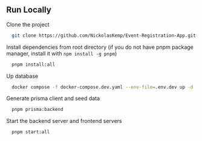 ## Run Locally

Clone the project

```bash
  git clone https://github.com/NickolasKemp/Event-Registration-App.git
```

Install dependencies from root directory (if you do not have pnpm package manager, install it with `npm install -g pnpm`)

```bash
  pnpm install:all
```

Up database

```bash
  docker compose -f docker-compose.dev.yaml --env-file=.env.dev up -d
```

Generate prisma client and seed data

```bash
  pnpm prisma:backend
```

Start the backend server and frontend servers

```bash
  pnpm start:all
```

